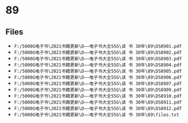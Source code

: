 # 89

## Files

- `F:/5000G电子书\2021书籍更新\D——电子书大全55G\读 书 30年\89\DS8901.pdf`
- `F:/5000G电子书\2021书籍更新\D——电子书大全55G\读 书 30年\89\DS8902.pdf`
- `F:/5000G电子书\2021书籍更新\D——电子书大全55G\读 书 30年\89\DS8903.pdf`
- `F:/5000G电子书\2021书籍更新\D——电子书大全55G\读 书 30年\89\DS8904.pdf`
- `F:/5000G电子书\2021书籍更新\D——电子书大全55G\读 书 30年\89\DS8905.pdf`
- `F:/5000G电子书\2021书籍更新\D——电子书大全55G\读 书 30年\89\DS8906.pdf`
- `F:/5000G电子书\2021书籍更新\D——电子书大全55G\读 书 30年\89\DS8907.pdf`
- `F:/5000G电子书\2021书籍更新\D——电子书大全55G\读 书 30年\89\DS8909.pdf`
- `F:/5000G电子书\2021书籍更新\D——电子书大全55G\读 书 30年\89\DS8910.pdf`
- `F:/5000G电子书\2021书籍更新\D——电子书大全55G\读 书 30年\89\DS8911.pdf`
- `F:/5000G电子书\2021书籍更新\D——电子书大全55G\读 书 30年\89\DS8912.pdf`
- `F:/5000G电子书\2021书籍更新\D——电子书大全55G\读 书 30年\89\files.txt`
